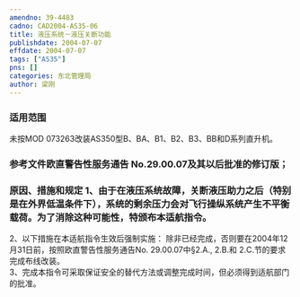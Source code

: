 ```yaml
---
amendno: 39-4483  
cadno: CAD2004-AS35-06  
title: 液压系统－液压关断功能  
publishdate: 2004-07-07  
effdate: 2004-07-07  
tags: ["AS35"]  
pns: []  
categories: 东北管理局  
author: 梁刚  
---
```

  
### 适用范围  
未按MOD 073263改装AS350型B、BA、B1、B2、B3、BB和D系列直升机。  
  
<!--more-->  
### 参考文件欧直警告性服务通告 No.29.00.07及其以后批准的修订版；  
  
### 原因、措施和规定 1、由于在液压系统故障，关断液压助力之后（特别是在外界低温条件下），系统的剩余压力会对飞行操纵系统产生不平衡载荷。为了消除这种可能性，特颁布本适航指令。  
2、以下措施在本适航指令生效后强制实施： 除非已经完成，否则要在2004年12月31日前，按照欧直警告性服务通告No. 29.00.07中§2.A., 2.B.和 2.C.节的要求完成布线改装。  
3、完成本指令可采取保证安全的替代方法或调整完成时间，但必须得到适航部门的批准。  
  
